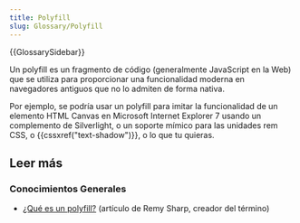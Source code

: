 ```yaml
---
title: Polyfill
slug: Glossary/Polyfill
---
```


{{GlossarySidebar}}

Un polyfill es un fragmento de código (generalmente JavaScript en la Web) que se utiliza para proporcionar una funcionalidad moderna en navegadores antiguos que no lo admiten de forma nativa.

Por ejemplo, se podría usar un polyfill para imitar la funcionalidad de un elemento HTML Canvas en Microsoft Internet Explorer 7 usando un complemento de Silverlight, o un soporte mímico para las unidades rem CSS, o {{cssxref("text-shadow")}}, o lo que tu quieras.

## Leer más

### Conocimientos Generales

- [¿Qué es un polyfill?](https://remysharp.com/2010/10/08/what-is-a-polyfill) (artículo de Remy Sharp, creador del término)
